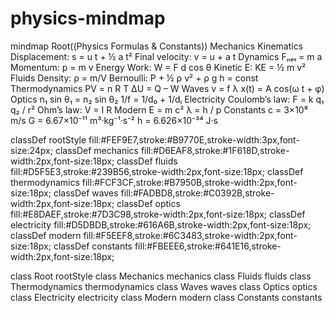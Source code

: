 # physics-mindmap
mindmap
  Root((Physics Formulas & Constants))
    Mechanics
      Kinematics
        Displacement: s = u t + ½ a t²
        Final velocity: v = u + a t
      Dynamics
        Fₙₑₜ = m a
        Momentum: p = m v
      Energy
        Work: W = F d cos θ
        Kinetic E: KE = ½ m v²
    Fluids
      Density: ρ = m/V
      Bernoulli: P + ½ ρ v² + ρ g h = const
    Thermodynamics
      PV = n R T
      ΔU = Q – W
    Waves
      v = f λ
      x(t) = A cos(ω t + φ)
    Optics
      n₁ sin θ₁ = n₂ sin θ₂
      1/f = 1/d₀ + 1/dᵢ
    Electricity
      Coulomb’s law: F = k q₁ q₂ / r²
      Ohm’s law: V = I R
    Modern
      E = m c²
      λ = h / p
    Constants
      c = 3×10⁸ m/s
      G = 6.67×10⁻¹¹ m³·kg⁻¹·s⁻²
      h = 6.626×10⁻³⁴ J·s

classDef rootStyle fill:#FEF9E7,stroke:#B9770E,stroke-width:3px,font-size:24px;
classDef mechanics fill:#D6EAF8,stroke:#1F618D,stroke-width:2px,font-size:18px;
classDef fluids fill:#D5F5E3,stroke:#239B56,stroke-width:2px,font-size:18px;
classDef thermodynamics fill:#FCF3CF,stroke:#B7950B,stroke-width:2px,font-size:18px;
classDef waves fill:#FADBD8,stroke:#C0392B,stroke-width:2px,font-size:18px;
classDef optics fill:#E8DAEF,stroke:#7D3C98,stroke-width:2px,font-size:18px;
classDef electricity fill:#D5DBDB,stroke:#616A6B,stroke-width:2px,font-size:18px;
classDef modern fill:#F5EEF8,stroke:#6C3483,stroke-width:2px,font-size:18px;
classDef constants fill:#FBEEE6,stroke:#641E16,stroke-width:2px,font-size:18px;

class Root rootStyle
class Mechanics mechanics
class Fluids fluids
class Thermodynamics thermodynamics
class Waves waves
class Optics optics
class Electricity electricity
class Modern modern
class Constants constants
